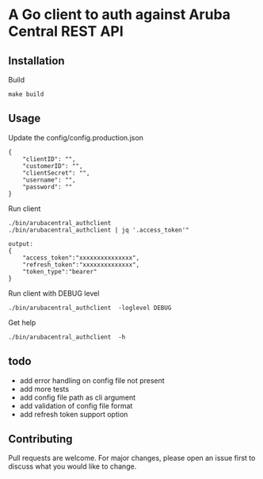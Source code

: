 # A Go client to auth against Aruba Central REST API

## Installation
Build 
```
make build
```

## Usage
Update the config/config.production.json
```
{
    "clientID": "",
    "customerID": "",
    "clientSecret": "",
    "username": "",  
    "password": ""
}
```

Run client
```
./bin/arubacentral_authclient 
./bin/arubacentral_authclient | jq '.access_token'"

output:
{
    "access_token":"xxxxxxxxxxxxxxx",
    "refresh_token":"xxxxxxxxxxxxxx",
    "token_type":"bearer"
}
```

Run client with DEBUG level
```
./bin/arubacentral_authclient  -loglevel DEBUG
```

Get help
```
./bin/arubacentral_authclient  -h
```

## todo
- add error handling on config file not present
- add more tests
- add config file path as cli argument
- add validation of config file format
- add refresh token support option

## Contributing
Pull requests are welcome. For major changes, please open an issue first to discuss what you would like to change.
